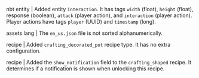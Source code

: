 nbt entity | Added entity `interaction`. It has tags `width` (float), `height` (float), response (boolean), `attack` (player action), and `interaction` (player action). Player actions have tags `player` (UUID) and `timestamp` (long).

assets lang | The `en_us.json` file is not sorted alphanumerically.

recipe | Added `crafting_decorated_pot` recipe type. It has no extra configuration.

recipe | Added the `show_notification` field to the `crafting_shaped` recipe. It determines if a notification is shown when unlocking this recipe.
